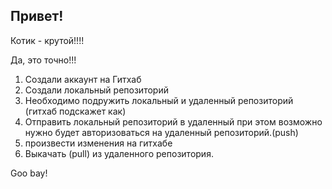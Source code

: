 ## Привет!

Котик - крутой!!!!

Да, это точно!!!

1. Создали аккаунт на Гитхаб
2. Создали локальный репозиторий
3. Необходимо подружить локальный и удаленный репозиторий (гитхаб подскажет как)
4. Отправить локальный репозиторий в удаленный при этом возможно нужно будет авторизоваться на удаленный репозиторий.(push)
5. произвести изменения на гитхабе
6. Выкачать  (pull) из удаленного репозитория.

Goo bay!

